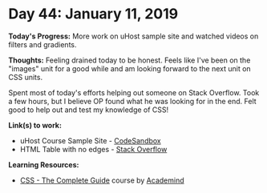 # Day 44: January 11, 2019

**Today's Progress:** More work on uHost sample site and watched videos on filters and gradients.

**Thoughts:** Feeling drained today to be honest. Feels like I've been on the "images" unit for a good while and am looking forward to the next unit on CSS units.

Spent most of today's efforts helping out someone on Stack Overflow. Took a few hours, but I believe OP found what he was looking for in the end. Felt good to help out and test my knowledge of CSS!

**Link(s) to work:**
* uHost Course Sample Site - [CodeSandbox](https://codesandbox.io/embed/vm3qvyj283?view=preview)
* HTML Table with no edges - [Stack Overflow](https://stackoverflow.com/questions/54149143/html-table-with-no-edges/54149604#54149604)

**Learning Resources:**
* [CSS - The Complete Guide](https://www.udemy.com/css-the-complete-guide-incl-flexbox-grid-sass/) course by [Academind](https://www.academind.com/)